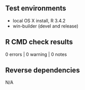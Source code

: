 ## Test environments
* local OS X install, R 3.4.2
* win-builder (devel and release)

## R CMD check results

0 errors | 0 warning  | 0 notes

## Reverse dependencies

N/A


